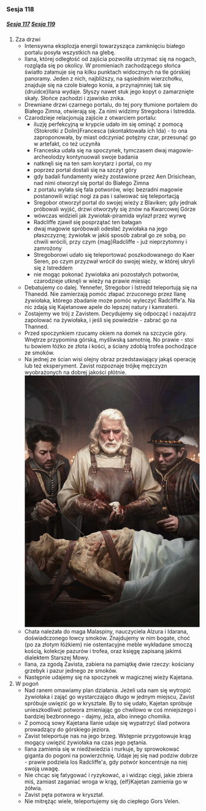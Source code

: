 ### Sesja 118
##### [Sesja 117](#sesja-117) [Sesja 119](#sesja-119)
1. Zza drzwi
    - Intensywna eksplozja energii towarzysząca zamknięciu białego portalu posyła wszystkich na glebę.
    - Ilana, której odległość od zajścia pozwoliła utrzymać się na nogach, rozgląda się po okolicy. W promieniach zachodzącego słońca światło załamuje się na kilku punktach widocznych na tle górskiej panoramy. Jeden z nich, najbliższy, na sąsiednim wierzchołku, znajduje się na czole białego konia, a przynajmniej tak się {druidce}Ilana wydaje. Słyszy nawet stuk jego kopyt o zamarznięte skały. Słońce zachodzi i zjawisko znika.
    - Drewniane drzwi czarnego portalu, do tej pory tłumione portalem do Białego Zimna, otwierają się. Za nimi widzimy Stregobora i Istredda.
    - Czarodzieje relacjonują zajście z otwarciem portalu:
        - iluzję perfekcyjną w krypcie udało im się ominąć z pomocą {Stokrotki z Dolin}Francesca (skontaktowała ich Ida) - to ona zaproponowała, by miast odczyniać potężny czar, przesunąć go w artefakt, co też uczyniła
        - Franceska udała się na spoczynek, tymczasem dwaj magowie-archeolodzy kontynuowali swoje badania
        - natknęli się na ten sam korytarz i portal, co my
        - poprzez portal dostali się na szczyt góry
        - gdy badali fundamenty wieży zostawione przez Aen Drisichean, nad nimi otworzył się portal do Białego Zimna
        - z portalu wylała się fala potworów, więc bezradni magowie postanowili wziąć nogi za pas i salwować się teleportacją
        - Sregobor otworzył portal do swojej wieży z Blaviken; gdy jednak próbowali wyjść, drzwi otworzyły się znów na Kwarcowej Górze
        - wówczas widzieli jak żywiołak-piramida wylazł przez wyrwę
        - Radcliffe zjawił się posprzątać ten bałagan
        - dwaj magowie spróbowali odesłać żywiołaka na jego płaszczyznę; żywiołak  w jakiś sposób zabrał go ze sobą, po chwili wrócili, przy czym {mag}Radcliffe - już nieprzytomny i zamrożony
        - Stregoborowi udało się teleportować poszkodowanego do Kaer Seren, po czym przyzwał wrócił do swojej wieży, w której ukryli się z Istreddem
        - nie mogąc pokonać żywiołaka ani pozostałych potworów, czarodzieje utknęli w wieży na prawie miesiąc
    - Debatujemy co dalej. Yennefer, Stregobor i Istredd teleportują się na Thanedd. Nie zamierzają pomóc złapać zrzuconego przez Ilanę żywiołaka, którego zbadanie może pomóc wyleczyć Radcliffe'a. Na nic zdają się Kajetanowe apele do lepszej natury i kamraterii.
    - Zostajemy we trój z Zavistem. Decydujemy się odpocząć i nazajutrz zapolować na żywiołaka, i jeśli się powiedzie - zabrać go na Thanned.
    - Przed spoczynkiem rzucamy okiem na domek na szczycie góry. Wnętrze przypomina górską, myśliwską samotnię. No prawie - stoi tu bowiem łóżko ze złota i kości, a ściany zdobią trofea pochodzące ze smoków.
    - Na jednej ze ścian wisi olejny obraz przedstawiający jakąś operację lub też eksperyment. Zavist rozpoznaje trójkę mężczyzn wyobrażonych na dobrej jakości płótnie.
      ![cosimo-malaspina](https://github.com/nipsufn/dnd-ki/raw/master/img/cosimo-malaspina.jpg "cosimo-malaspina")<a id="obraz"></a>
    - Chata należała do maga Malaspiny, nauczyciela Alzura i Idarana, doświadczonego łowcy smoków. Znajdujemy w nim bogate, choć (po za złotym łóżkiem) nie ostentacyjne meble wykładane smoczą kością, kolekcje pazurów i trofea, oraz księgę zapisaną jakimś dialektem Starszej Mowy.
    - Ilana, za zgodą Zavista, zabiera na pamiątkę dwie rzeczy: kościany grzebyk i pazur jednego ze smoków.
    - Następnie udajemy się na spoczynek w magicznej wieży Kajetana.
2. W pogoń
    - Nad ranem omawiamy plan działania. Jeżeli uda nam się wytropić żywiołaka i zająć go wystarczająco długo w jednym miejscu, Zavist spróbuje uwięzić go w krysztale. By to się udało, Kajetan spróbuje unieszkodliwić potwora zmieniając go chwilowo w coś mniejszego i bardziej bezbronnego - dajmy, jeża, albo innego chomika.
    - Z pomocą sowy Kajetana Ilanie udaje się wypatrzyć ślad potwora prowadzący do górskiego jeziora.
    - Zavist teleportuje nas na jego brzeg. Wstępnie przygotowuje krąg mogący uwięzić żywiołaka na czas jego pętania.
    - Ilana zamienia się w niedźwiedzia i nurkuje, by sprowokować giganta do pogoni na powierzchnię. Udaje jej się nad podziw dobrze - prawie podziela los Radcliffe'a, gdy potwór koncentruje na niej swoją uwagę.
    - Nie chcąc się fatygować i ryzykować, a i widząc cięgi, jakie zbiera miś, zamiast zaganiać wroga w krąg, {elf}Kajetan zamienia go w żółwia.
    - Zavist pęta potwora w kryształ.
    - Nie mitrężąc wiele, teleportujemy się do ciepłego Gors Velen.